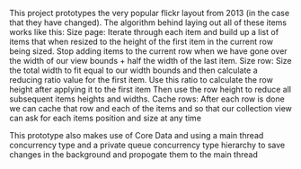 This project prototypes the very popular flickr layout from 2013 (in the case that they have changed).
The algorithm behind laying out all of these items works like this:
    Size page: Iterate through each item and build up a list of items that when resized to the height of 
    the first item in the current row being sized. Stop adding items to the current row when we have
    gone over the width of our view bounds + half the width of the last item.
    Size row: Size the total width to fit equal to our width bounds and then calculate a reducing ratio 
    value for the first item. Use this ratio to calculate the row height after applying it to the first item
    Then use the row height to reduce all subsequent items heights and widths.
    Cache rows: After each row is done we can cache that row and each of the items and so that our collection view
    can ask for each items position and size at any time
    
This prototype also makes use of Core Data and using a main thread concurrency type and a private queue 
concurrency type hierarchy to save changes in the background and propogate them to the main thread
    
    
